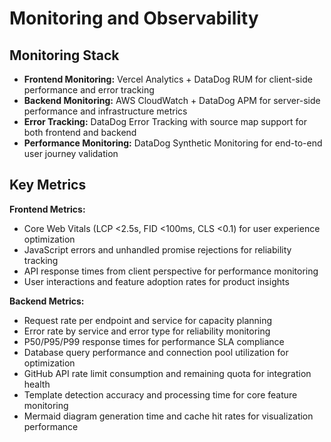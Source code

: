 # Monitoring and Observability

## Monitoring Stack
- **Frontend Monitoring:** Vercel Analytics + DataDog RUM for client-side performance and error tracking
- **Backend Monitoring:** AWS CloudWatch + DataDog APM for server-side performance and infrastructure metrics
- **Error Tracking:** DataDog Error Tracking with source map support for both frontend and backend
- **Performance Monitoring:** DataDog Synthetic Monitoring for end-to-end user journey validation

## Key Metrics

**Frontend Metrics:**
- Core Web Vitals (LCP <2.5s, FID <100ms, CLS <0.1) for user experience optimization
- JavaScript errors and unhandled promise rejections for reliability tracking
- API response times from client perspective for performance monitoring
- User interactions and feature adoption rates for product insights

**Backend Metrics:**
- Request rate per endpoint and service for capacity planning
- Error rate by service and error type for reliability monitoring
- P50/P95/P99 response times for performance SLA compliance
- Database query performance and connection pool utilization for optimization
- GitHub API rate limit consumption and remaining quota for integration health
- Template detection accuracy and processing time for core feature monitoring
- Mermaid diagram generation time and cache hit rates for visualization performance
